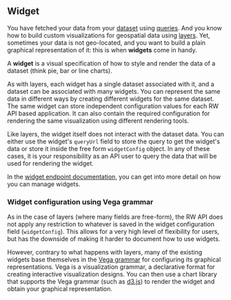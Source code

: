 ## Widget

You have fetched your data from your [dataset](#dataset) using [queries](#query). And you know how to build custom visualizations for geospatial data using [layers](#layer). Yet, sometimes your data is not geo-located, and you want to build a plain graphical representation of it: this is when **widgets** come in handy.

A **widget** is a visual specification of how to style and render the data of a dataset (think pie, bar or line charts).

As with layers, each widget has a single dataset associated with it, and a dataset can be associated with many widgets. You can represent the same data in different ways by creating different widgets for the same dataset. The same widget can store independent configuration values for each RW API based application. It can also contain the required configuration for rendering the same visualization using different rendering tools.

Like layers, the widget itself does not interact with the dataset data. You can either use the widget's `queryUrl` field to store the query to get the widget's data or store it inside the free form `widgetConfig` object. In any of these cases, it is your responsibility as an API user to query the data that will be used for rendering the widget.

In the [widget endpoint documentation](#widget7), you can get into more detail on how you can manage widgets.

### Widget configuration using Vega grammar

As in the case of layers (where many fields are free-form), the RW API does not apply any restriction to whatever is saved in the widget configuration field (`widgetConfig`). This allows for a very high level of flexibility for users, but has the downside of making it harder to document how to use widgets.

However, contrary to what happens with layers, many of the existing widgets base themselves in the [Vega grammar](https://github.com/vega/vega) for configuring its graphical representations. Vega is a visualization grammar, a declarative format for creating interactive visualization designs. You can then use a chart library that supports the Vega grammar (such as [d3.js](https://d3js.org/)) to render the widget and obtain your graphical representation.
